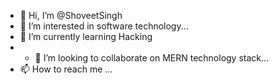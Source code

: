- 👋 Hi, I’m @ShoveetSingh
- 👀 I’m interested in software technology...
- 🌱 I’m currently learning Hacking
- - 💞️ I’m looking to collaborate on MERN technology stack...
- 📫 How to reach me ...

<!---
ShoveetSingh/ShoveetSingh is a ✨ special ✨ repository because its `README.md` (this file) appears on your GitHub profile.
You can click the Preview link to take a look at your changes.
--->
